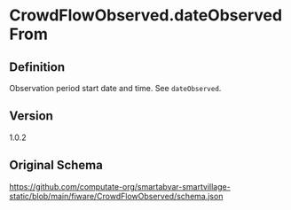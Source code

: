 # CrowdFlowObserved.dateObservedFrom

## Definition
Observation period start date and time. See `dateObserved`.

## Version
1.0.2

## Original Schema
https://github.com/computate-org/smartabyar-smartvillage-static/blob/main/fiware/CrowdFlowObserved/schema.json
